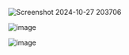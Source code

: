 ![Screenshot 2024-10-27 203706](https://github.com/user-attachments/assets/5683d36d-f837-434f-83e6-01a6f8cadc7a)

![image](https://github.com/user-attachments/assets/6c7c1a3e-50bd-4b00-b899-1fd6628c42f8)

![image](https://github.com/user-attachments/assets/dbf73c08-66ce-49f4-b0ed-88f35212dbd4)
